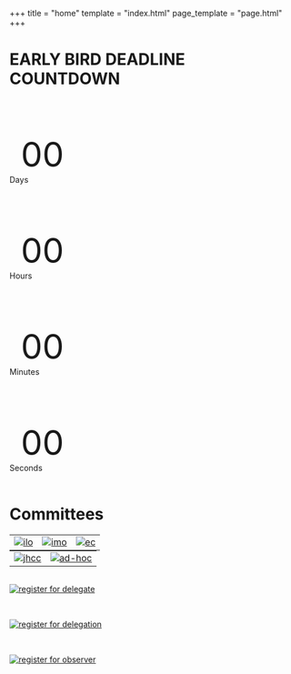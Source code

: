 +++
title = "home"
template = "index.html"
page_template = "page.html"
+++

<style>
div img {
  margin: 0 auto;
  width: 200px;
  height: auto;
}

table {
  margin: 0 auto;
}

div p{
  font-size:60px;
  margin-bottom:-20px;
  padding:20px ;
}

</style>

# EARLY BIRD DEADLINE COUNTDOWN
<div class="text-center place-content-center flex ">
  <div>
    <p id="Days" >00</p><span>Days</span>
  </div>
  <div>
    <p id="Hours">00</p><span>Hours</span>
  </div>
  <div>
    <p id="Minutes">00</p><span>Minutes</span>
  </div>
  <div>
    <p id="Seconds">00</p><span>Seconds</span>
  </div>
</div>

<div>
    <script>
        var deadline = new Date("April 3, 2024 23:59:00 UTC").getTime();
        var x = setInterval(function() {
            var now = new Date().getTime();
            var t = deadline - now;
            var days = Math.floor(t / (1000 * 60 * 60 * 24));
            var hours = Math.floor((t%(1000 * 60 * 60 * 24))/(1000 * 60 * 60));
            var minutes = Math.floor((t % (1000 * 60 * 60)) / (1000 * 60));
            var seconds = Math.floor((t % (1000 * 60)) / 1000);
            document.getElementById("Days").innerHTML =days ;
            document.getElementById("Hours").innerHTML =hours;
            document.getElementById("Minutes").innerHTML = minutes;
            document.getElementById("Seconds").innerHTML =seconds;
            if (t < 0) {
                clearInterval(x);
                document.getElementById("Days").innerHTML ='00';
                document.getElementById("Hours").innerHTML ='00';
                document.getElementById("Minutes").innerHTML ='00';
                document.getElementById("Seconds").innerHTML = '00';
            }
        }, 1000);
    </script>
</div>

<br />

# Committees

||||
|---|---|---|
|[![ilo](/ilo.png)](/reg-for-delegate)|[![imo](/imo.png)](/reg-for-delegate)|[![ec](/ec.png)](/reg-for-delegate)|

|||
|---|---|
|[![jhcc](/jhcc.png)](/reg-for-delegate)|[![ad-hoc](/adhoc.png)](/reg-for-delegate)|

<br />

[![register for delegate](/reg-btn.png)](/reg-for-delegate)

<br />

[![register for delegation](/reg-delegations.png)](/reg-for-delegation)

<br />

[![register for observer](/nut-ob.png)](/reg-for-observer)

